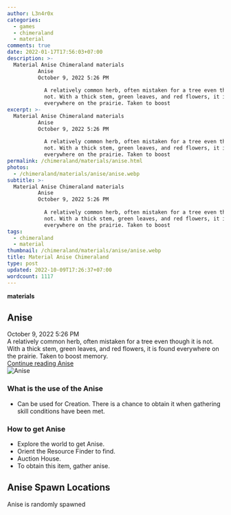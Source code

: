 ```yaml
---
author: L3n4r0x
categories:
  - games
  - chimeraland
  - material
comments: true
date: 2022-01-17T17:56:03+07:00
description: >-
  Material Anise Chimeraland materials
          Anise
          October 9, 2022 5:26 PM
          
            A relatively common herb, often mistaken for a tree even though it is
            not. With a thick stem, green leaves, and red flowers, it is found
            everywhere on the prairie. Taken to boost
excerpt: >-
  Material Anise Chimeraland materials
          Anise
          October 9, 2022 5:26 PM
          
            A relatively common herb, often mistaken for a tree even though it is
            not. With a thick stem, green leaves, and red flowers, it is found
            everywhere on the prairie. Taken to boost
permalink: /chimeraland/materials/anise.html
photos:
  - /chimeraland/materials/anise/anise.webp
subtitle: >-
  Material Anise Chimeraland materials
          Anise
          October 9, 2022 5:26 PM
          
            A relatively common herb, often mistaken for a tree even though it is
            not. With a thick stem, green leaves, and red flowers, it is found
            everywhere on the prairie. Taken to boost
tags:
  - chimeraland
  - material
thumbnail: /chimeraland/materials/anise/anise.webp
title: Material Anise Chimeraland
type: post
updated: 2022-10-09T17:26:37+07:00
wordcount: 1117
---
```


<link
  rel="stylesheet"
  href="https://rawcdn.githack.com/dimaslanjaka/Web-Manajemen/870a349/css/bootstrap-5-3-0-alpha3-wrapper.css"
/>
<section id="bootstrap-wrapper">
  <div data-bs-theme="dark">
    <div
      class="row g-0 border rounded overflow-hidden flex-md-row mb-4 shadow-sm position-relative bg-dark text-light"
    >
      <div class="col p-4 d-flex flex-column position-static">
        <strong class="d-inline-block mb-2 text-success">materials</strong>
        <h2 class="mb-0">Anise</h2>
        <div class="mb-1 text-muted">October 9, 2022 5:26 PM</div>
        <div class="mb-2 border p-1">
          A relatively common herb, often mistaken for a tree even though it is
          not. With a thick stem, green leaves, and red flowers, it is found
          everywhere on the prairie. Taken to boost memory.
        </div>
        <a
          href="/chimeraland/materials/anise.html"
          class="stretched-link d-none text-primary"
          >Continue reading Anise</a
        >
      </div>
      <div class="col-auto d-none d-md-block d-lg-block">
        <img
          src="https://www.webmanajemen.com/chimeraland/materials/anise/anise.webp"
          alt="Anise"
        />
      </div>
    </div>
    <div class="row">
      <div class="col-lg-6 col-12 mb-2">
        <div class="card">
          <div class="card-body">
            <h3 class="card-title">What is the use of the Anise</h3>
            <div class="card-text">
              <ul>
                <li>
                  Can be used for Creation. There is a chance to obtain it when
                  gathering skill conditions have been met.
                </li>
              </ul>
            </div>
          </div>
        </div>
      </div>
      <div class="col-lg-6 col-12 mb-2">
        <div class="card">
          <div class="card-body">
            <h3 class="card-title">How to get Anise</h3>
            <div class="card-text">
              <ul>
                <li>Explore the world to get Anise.</li>
                <li>Orient the Resource Finder to find.</li>
                <li>Auction House.</li>
                <li>To obtain this item, gather anise.</li>
              </ul>
            </div>
          </div>
        </div>
      </div>
      <div class="col-12 mb-2">
        <h2>Anise Spawn Locations</h2>
        <p>Anise is randomly spawned</p>
      </div>
    </div>
  </div>
</section>